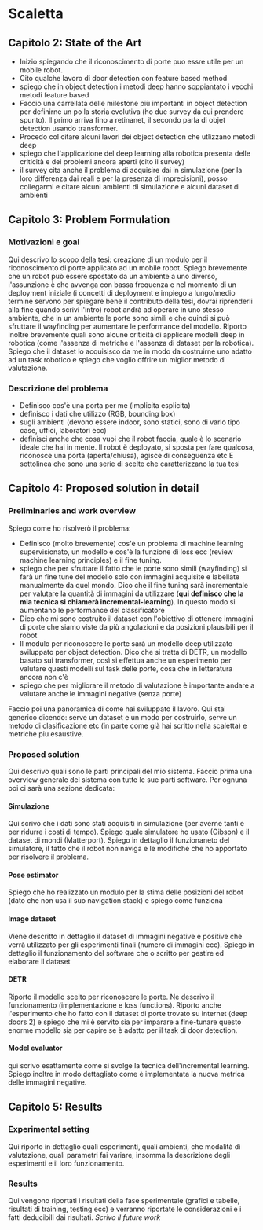 # Scaletta

## Capitolo 2: State of the Art

* Inizio spiegando che il riconoscimento di porte puo essre utile per un mobile robot.
* Cito qualche lavoro di door detection con feature based method
* spiego che in object detection i metodi deep hanno soppiantato i vecchi metodi feature based
* Faccio una carrellata delle milestone più importanti in object detection per definirne un po la storia evolutiva (ho due survey da cui prendere spunto). Il primo arriva fino a retinanet, il secondo parla di objet detection usando transformer.
* Procedo col citare alcuni lavori dei object detection che utlizzano metodi deep
* spiego che l'applicazione del deep learning alla robotica presenta delle criticità e dei problemi ancora aperti (cito il survey)
* il survey cita anche il problema di acquisire dai in simulazione (per la loro differenza dai reali e per la presenza di imprecisioni), posso collegarmi e citare alcuni ambienti di simulazione e alcuni dataset di ambienti

## Capitolo 3: Problem Formulation 

### Motivazioni e goal

Qui descrivo lo scopo della tesi: creazione di un modulo per il riconoscimento di porte applicato ad un mobile robot. Spiego brevemente che un robot può essere spostato da un ambiente a uno diverso, l'assunzione è che avvenga con bassa frequenza e nel momento di un deployment iniziale (i concetti di deployment e impiego a lungo/medio termine servono per spiegare bene il contributo della tesi, dovrai riprenderli alla fine quando scrivi l'intro) robot andrà ad operare in uno stesso ambiente, che in un ambiente le porte sono simili e che quindi si può sfruttare il wayfinding per aumentare le performance del modello. Riporto inoltre brevemente quali sono alcune criticità di applicare modelli deep in robotica (come l'assenza di metriche e l'assenza di dataset per la robotica). Spiego che il dataset lo acquisisco da me in modo da costruirne uno adatto ad un task robotico e spiego che voglio offrire un miglior metodo di valutazione.

### Descrizione del problema

* Definisco cos'è una porta per me (implicita esplicita)
* definisco i dati che utilizzo (RGB, bounding box)
* sugli ambienti (devono essere indoor, sono statici, sono di vario tipo case, uffici, laboratori ecc)
* definisci anche che cosa vuoi che il robot faccia, quale è lo scenario ideale che hai in mente. Il robot è deployato, si sposta per fare qualcosa, riconosce una porta (aperta/chiusa), agisce di conseguenza etc E sottolinea che sono una serie di scelte che caratterizzano la tua tesi

## Capitolo 4: Proposed solution in detail

### Preliminaries and work overview

Spiego come ho risolverò il problema:

* Definisco (molto brevemente) cos'è un problema di machine learning supervisionato, un modello e cos'è la funzione di loss ecc (review machine learning principles) e il fine tuning.
* spiego che per sfruttare il fatto che le porte sono simili (wayfinding) si farà un fine tune del modello solo con immagini acquisite e labellate manualmente da quel mondo. Dico che il fine tuning sarà incrementale per valutare la quantità di immagini da utilizzare (**qui definisco che la mia tecnica si chiamerà incremental-learning**). In questo modo si aumentano le performance del classificatore
* Dico che mi sono costruito il dataset con l'obiettivo di ottenere immagini di porte che siamo viste da più angolazioni e da posizioni plausibili per il robot
* Il modulo per riconoscere le porte sarà un modello deep utilizzato sviluppato per object detection. Dico che si tratta di DETR, un modello basato sui transformer, così si effettua anche un esperimento per valutare questi modelli sul task delle porte, cosa che in letteratura ancora non c'è
* spiego che per migliorare il metodo di valutazione è importante andare a valutare anche le immagini negative (senza porte)

Faccio poi una panoramica di come hai sviluppato il lavoro. Qui stai generico dicendo: serve un dataset e un modo per costruirlo, serve un metodo di clasificazione etc (in parte come già hai scritto nella scaletta) e metriche piu esaustive.

### Proposed solution

Qui descrivo quali sono le parti principali del mio sistema. Faccio prima una overview generale del sistema con tutte le sue parti software. Per ognuna poi ci sarà una sezione dedicata:

#### Simulazione

Qui scrivo che i dati sono stati acquisiti in simulazione (per averne tanti e per ridurre i costi di tempo). Spiego quale simulatore ho usato (Gibson) e il dataset di mondi (Matterport). Spiego in dettaglio il funzionaneto del simulatore, il fatto che il robot non naviga e le modifiche che ho apportato per risolvere il problema.

#### Pose estimator

Spiego che ho realizzato un modulo per la stima delle posizioni del robot (dato che non usa il suo navigation stack) e spiego come funziona

#### Image dataset

Viene descritto in dettaglio il dataset di immagini negative e positive che verrà utilizzato per gli esperimenti finali (numero di immagini ecc). Spiego in dettaglio il funzionamento del software che o scritto per gestire ed elaborare il dataset

#### DETR

Riporto il modello scelto per riconoscere le porte. Ne descrivo il funzionamento (implementazione e loss functions). Riporto anche l'esperimento che ho fatto con il dataset di porte trovato su internet  (deep doors 2) e spiego che mi è servito sia per imparare a fine-tunare questo enorme modello sia per capire se è adatto per il task di door detection.

#### Model evaluator

qui scrivo esattamente come si svolge la tecnica dell'incremental learning. Spiego inoltre in modo dettagliato come è implementata la nuova metrica delle immagini negative.

## Capitolo 5: Results

### Experimental setting

Qui riporto in dettaglio quali esperimenti, quali ambienti, che modalità di valutazione, quali parametri fai variare, insomma la descrizione degli esperimenti e il loro funzionamento.

### Results

Qui vengono riportati i risultati della fase sperimentale (grafici e tabelle, risultati di training, testing ecc) e verranno riportate le considerazioni e i fatti deducibili dai risultati. *Scrivo il future work*

